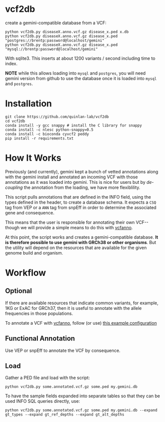 vcf2db
======

create a gemini-compatible database from a VCF:

```
python vcf2db.py diseaseX.anno.vcf.gz disease_x.ped x.db
python vcf2db.py diseaseX.anno.vcf.gz disease_x.ped "postgres://brentp:password@localhost/gemini"
python vcf2db.py diseaseX.anno.vcf.gz disease_x.ped "mysql://brentp:password@localhost/gemini"
```

With sqlite3. This inserts at about 1200 variants / second including time to index.

**NOTE** while this allows loading into `mysql` and `postgres`, you will need gemini version
from github to use the database once it is loaded into `mysql` and `postgres`.

Installation
============

```
git clone https://github.com/quinlan-lab/vcf2db
cd vcf2db
conda install -y gcc snappy # install the C library for snappy
conda install -c nlesc python-snappy=0.5
conda install -c bioconda cyvcf2 peddy
pip install -r requirements.txt
```

How It Works
============

Previously (and currently), gemini kept a bunch of vetted annotations along with the gemini install
and annotated an incoming VCF with those annotations as it was loaded into gemini. This is nice for
users but by *de-coupling* the annotation from the loading, we have more flexiblility.

This script pulls annotations that are defined in the INFO field, using the types defined in the header,
to create a database schema. It expects a `CSQ` tag from VEP or a `ANN` tag from snpEff in order to
determine the associated gene and consequence.

This means that the user is responsible for annotating their own VCF--though we will provide a simple
means to do this with [vcfanno](https://github.com/brentp/vcfanno). 

At this point, the script works and creates a gemini-compatible database. **It is therefore possible to use
gemini with GRCh38 or other organisms**. But the utility will depend on the resources that are available
for the given genome build and organism.

Workflow
========

Optional
--------

If there are available resources that indicate common variants, for example, 1KG or ExAC for GRCh37, then
it is useful to annotate with the allele frequencies in those populations.

To annotate a VCF with [vcfanno](https://github.com/brentp/vcfanno), follow (or use) [this example configuration](https://github.com/brentp/vcfanno/blob/4e6fd8e7f58e7e561520a6c988c91c6360a7bc42/example/gem.conf)

Functional Annotation
---------------------

Use VEP or snpEff to annotate the VCF by consequence.

Load
----

Gather a PED file and load with the script:

```
python vcf2db.py some.annotated.vcf.gz some.ped my.gemini.db
```

To have the sample fields expanded into separate tables so that they can be used INFO
SQL queries directly, use:
```
python vcf2db.py some.annotated.vcf.gz some.ped my.gemini.db --expand gt_types --expand gt_ref_depths --expand gt_alt_depths
```
